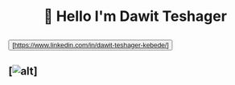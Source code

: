   #                           <p align="center"> 👋 Hello  I'm Dawit Teshager</p>
##                          <button align="center" label="LINKEDIN">[https://www.linkedin.com/in/dawit-teshager-kebede/] </button>
##                         [![alt](https://)]


